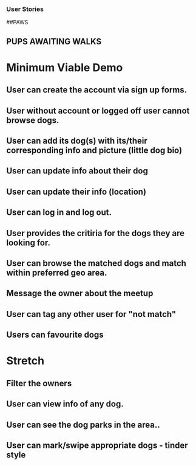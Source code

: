 ### User Stories

##PAWS
## PUPS AWAITING WALKS

# Minimum Viable Demo


## User can create the account via sign up forms.
## User without account or logged off user cannot browse dogs.
## User can add its dog(s) with its/their corresponding info and picture (little dog bio)
## User can update info about their dog
## User can update their info (location)
## User can log in and log out.
## User provides the critiria for the dogs they are looking for.
## User can browse the matched dogs and match within preferred geo area.
## Message the owner about the meetup
## User can tag any other user for "not match"
## Users can favourite dogs


# Stretch

## Filter the owners 
## User can view info of any dog.
## User can see the dog parks in the area..
## User can mark/swipe appropriate dogs - tinder style